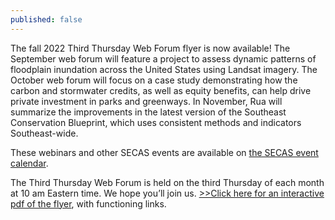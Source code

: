 ```yaml
---
published: false
---
```

The fall 2022 Third Thursday Web Forum flyer is now available! The September web forum will feature a project to assess dynamic patterns of floodplain inundation across the United States using Landsat imagery. The October web forum will focus on a case study demonstrating how the carbon and stormwater credits, as well as equity benefits, can help drive private investment in parks and greenways. In November, Rua will summarize the improvements in the latest version of the Southeast Conservation Blueprint, which uses consistent methods and indicators Southeast-wide.

These webinars and other SECAS events are available on [the SECAS event calendar](https://secassoutheast.org/events).<!--more-->

The Third Thursday Web Forum is held on the third Thursday of each month at 10 am Eastern time. We hope you’ll join us. <a href="http://secassoutheast.org/pdf/ThirdThursdayWebForumFlyer_Fall2022_sm.pdf">>>Click here for an interactive pdf of the flyer</a>, with functioning links.
